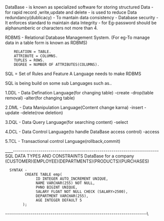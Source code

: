 DataBase - is known as specialized software for storing structured Data
         - for rapid record ,write,update and delete
         - is used to reduce Data redundancy(dublicacy) 
         - To mantain data consistency
         - Database security 
         - It enforces standard to maintain data Integrity - 
            for Eg-password should be alphanumberic or characters not more than 4.

RDBMS - Relational Database Management System.
(For eg-To manage data in a table form is known as RDBMS)
        
        RELATION = TABLE.
        ATTRIBUTE = COLUMNS.
        TUPLES = ROWS. 
        DEGREE = NUMBER OF ATTRIBUTES(COLUMNS).

SQL = Set of Rules and Feature
      A Language needs to make RDBMS 
  
SQL is being build on some sub Languages such as..

  1.DDL - Data Defination Language(for changing table)
        -create 
        -drop(table removal)
        -alter(for changing table)

  2.DML - Data Manipulation Language(Content change karna)
        -insert
        -update
        -delete(row deletion)

  3.DQL - Data Query Language(for searching content)
        -select
        
  4.DCL - Data Control Language(to handle DataBase access control)
        -access

  5.TCL - Transactional control Language(rollback,commit)

  ____--------------------------------------------------------------------------
  SQL DATA TYPES AND CONSTRAINTS
  DataBase for a company
      (CUSTOMER)(EMPLOYEE)(DEPARTMENTS)(PRODUCTS)(PURCHASES)

      SYNTAX -
             CREATE TABLE emp(
                  ID INTEGER AUTO_INCREMENT UNIQUE,
                  NAME VARCHAR(255) NOT NULL,
                  PHNO BIGINT UNIQUE,
                  SALARY FLOAT NOT NULL CHECK (SALARY>2500),
                  DEPARTMENT VARCHAR(255),
                  AGE INTEGER DEFAULT 5
            );
------------------------------------------------------------------------\
